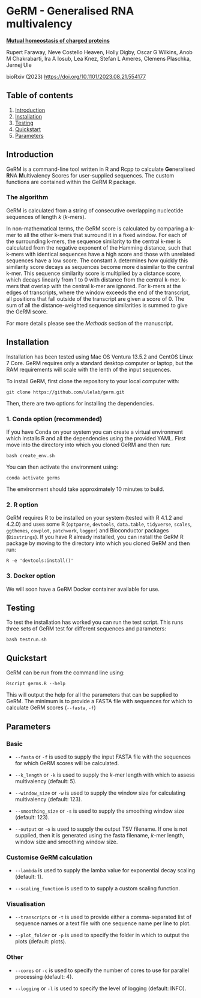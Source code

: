 # GeRM - Generalised RNA multivalency

**[Mutual homeostasis of charged proteins](https://doi.org/10.1101/2023.08.21.554177)**

Rupert Faraway, Neve Costello Heaven, Holly Digby, Oscar G Wilkins, Anob M Chakrabarti, Ira A Iosub, Lea Knez, Stefan L Ameres, Clemens Plaschka, Jernej Ule

bioRxiv (2023) https://doi.org/10.1101/2023.08.21.554177

## Table of contents

1. [Introduction](#introduction)
2. [Installation](#installation)
3. [Testing](#testing)
4. [Quickstart](#quickstart)
5. [Parameters](#parameters)

## Introduction

GeRM is a command-line tool written in R and Rcpp to calculate **Ge**neralised **R**NA **M**ultivalency Scores for user-supplied sequences. The custom functions are contained within the GeRM R package.

### The algorithm

GeRM is calculated from a string of consecutive overlapping nucleotide sequences of length
_k_ (_k_-mers).

In non-mathematical terms, the GeRM score is calculated by comparing a k-mer to all the other k-mers that surround it in a fixed window. For each of the surrounding k-mers, the sequence similarity to the central k-mer is calculated from the negative exponent of the Hamming distance, such that k-mers with identical sequences have a high score and those with unrelated sequences have a low score. The constant λ determines how quickly this similarity score decays as sequences become more dissimilar to the central k-mer. This sequence similarity score is multiplied by a distance score, which decays linearly from 1 to 0 with distance from the central k-mer. k-mers that overlap with the central k-mer are ignored. For k-mers at the edges of transcripts, where the window exceeds the end of the transcript, all positions that fall outside of the transcript are given a score of 0. The sum of all the distance-weighted sequence similarities is summed to give the GeRM score.

For more details please see the _Methods_ section of the manuscript.

## Installation

Installation has been tested using Mac OS Ventura 13.5.2 and CentOS Linux 7 Core. GeRM requires only a standard desktop computer or laptop, but the RAM requirements will scale with the lenth of the input sequences.

To install GeRM, first clone the repository to your local computer with:
```
git clone https://github.com/ulelab/germ.git
```

Then, there are two options for installing the dependencies.

### 1. Conda option (recommended)

If you have Conda on your system you can create a virtual environment which installs R and all the dependencies using the provided YAML. First move into the directory into which you cloned GeRM and then run:

```
bash create_env.sh
```

You can then activate the environment using:
```
conda activate germs
```

The environment should take approximately 10 minutes to build.

### 2. R option

GeRM requires R to be installed on your system (tested with R 4.1.2 and 4.2.0) and uses some R (`optparse`, `devtools`, `data.table`, `tidyverse`, `scales`, `ggthemes`, `cowplot`, `patchwork`, `logger`) and Bioconductor packages (`Biostrings`). If you have R already installed, you can install the GeRM R package by moving to the directory into which you cloned GeRM and then run:

```
R -e 'devtools:install()'
```

### 3. Docker option

We will soon have a GeRM Docker container available for use.

## Testing

To test the installation has worked you can run the test script. This runs three sets of GeRM test for different sequences and parameters:

```
bash testrun.sh
```

## Quickstart

GeRM can be run from the command line using:

```
Rscript germs.R --help
```

This will output the help for all the parameters that can be supplied to GeRM. The minimum is to provide a FASTA file with sequences for which to calculate GeRM scores (`--fasta`, `-f`)

## Parameters

### Basic

* `--fasta` or `-f` is used to supply the input FASTA file with the sequences for which GeRM scores will be calculated.

* `--k_length` or `-k` is used to supply the _k_-mer length with which to assess multivalency (default: 5).

* `--window_size` or `-w` is used to supply the window size for calculating multivalency (default: 123).

* `--smoothing_size` or `-s` is used to supply the smoothing window size (default: 123).

* `--output` or `-o` is used to supply the output TSV filename. If one is not supplied, then it is generated using the fasta filename, _k_-mer length, window size and smoothing window size.

### Customise GeRM calculation

* `--lambda` is used to supply the lamba value for exponential decay scaling (default: 1).

* `--scaling_function` is used to to supply a custom scaling function.

### Visualisation

* `--transcripts` or `-t` is used to provide either a comma-separated list of sequence names or a text file with one sequence name per line to plot.

* `--plot_folder` or `-p` is used to specify the folder in which to output the plots (default: plots).

### Other

* `--cores` or `-c` is used to specify the number of cores to use for parallel processing (default: 4).

* `--logging` or `-l` is used to specify the level of logging (default: INFO).
